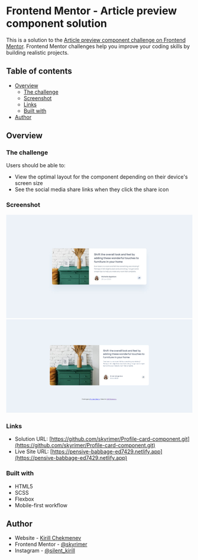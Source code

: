 # Frontend Mentor - Article preview component solution

This is a solution to the [Article preview component challenge on Frontend Mentor](https://www.frontendmentor.io/challenges/article-preview-component-dYBN_pYFT). Frontend Mentor challenges help you improve your coding skills by building realistic projects. 

## Table of contents

- [Overview](#overview)
  - [The challenge](#the-challenge)
  - [Screenshot](#screenshot)
  - [Links](#links)
  - [Built with](#built-with)
- [Author](#author)

## Overview

### The challenge

Users should be able to:

- View the optimal layout for the component depending on their device's screen size
- See the social media share links when they click the share icon

### Screenshot
![](./design/desktop-design.jpg)
![](./screenshot.png)

### Links

- Solution URL: [https://github.com/skyrimer/Profile-card-component.git](https://github.com/skyrimer/Profile-card-component.git)
- Live Site URL: [https://pensive-babbage-ed7429.netlify.app](https://pensive-babbage-ed7429.netlify.app)

### Built with
- HTML5
- SCSS
- Flexbox
- Mobile-first workflow
## Author

- Website - [Kirill Chekmenev](https://xenodochial-clarke-834e2f.netlify.app)
- Frontend Mentor - [@skyrimer](https://www.frontendmentor.io/profile/skyrimer)
- Instagram - [@silent_kirill](https://www.instagram.com/silent_kirill/)
